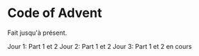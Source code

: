 # Code of Advent

Fait jusqu'à présent.

Jour 1: Part 1 et 2
Jour 2: Part 1 et 2
Jour 3: Part 1 et 2 en cours